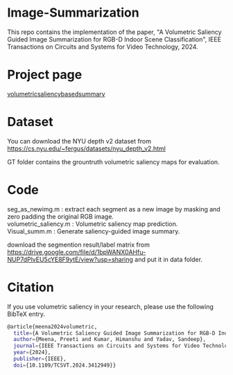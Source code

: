 # Image-Summarization
This repo contains the implementation of the paper, "A Volumetric Saliency Guided Image Summarization for RGB-D Indoor Scene Classification", IEEE Transactions on Circuits and Systems for Video Technology, 2024.


# Project page
[volumetricsaliencybasedsummary](https://sites.google.com/iitj.ac.in/volumetricsaliencybasedsummary?usp=sharing)

# Dataset
 You can download the NYU depth v2 dataset from https://cs.nyu.edu/~fergus/datasets/nyu_depth_v2.html
 
 GT folder contains the grountruth volumetric saliency maps for evaluation.

# Code
seg_as_newimg.m : extract each segment as a new image by masking and zero padding the original RGB image.\
volumetric_saliency.m : Volumetric saliency map prediction.\
Visual_summ.m : Generate saliency-guided image summary.

download the segmention result/label matrix from https://drive.google.com/file/d/1bpWANX0AHfu-NUP7dPlvEU5cYE8F9ytE/view?usp=sharing and put it in data folder.

# Citation
If you use volumetric saliency in your research, please use the following BibTeX entry.

```bash
@article{meena2024volumetric,
  title={A Volumetric Saliency Guided Image Summarization for RGB-D Indoor Scene Classification},
  author={Meena, Preeti and Kumar, Himanshu and Yadav, Sandeep},
  journal={IEEE Transactions on Circuits and Systems for Video Technology},
  year={2024},
  publisher={IEEE},
  doi={10.1109/TCSVT.2024.3412949}}

